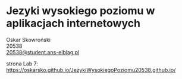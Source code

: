 # Jezyki wysokiego poziomu w aplikacjach internetowych

Oskar Skowroński <br />
20538 <br />
20538@student.ans-elblag.pl <br />

strona Lab 7: https://oskarsko.github.io/JezykiWysokiegoPoziomu20538.github.io/
